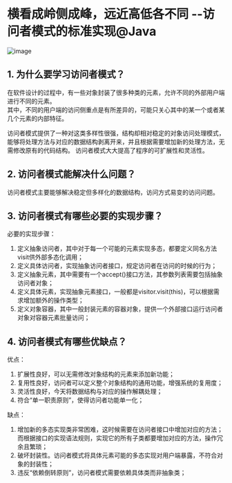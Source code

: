# 横看成岭侧成峰，远近高低各不同 --访问者模式的标准实现@Java     
![image](https://user-images.githubusercontent.com/64548919/131656789-f3cbdb96-e044-4b9e-a4c9-b7e23f7285ec.png)

## 1. 为什么要学习访问者模式？
在软件设计的过程中，有一些对象封装了很多种类的元素，允许不同的外部用户端进行不同的元素。        
其中，不同的用户端的访问侧重点是有所差异的，可能只关心其中的某一个或者某几个元素的内部特征。         

访问者模式提供了一种对这类多样性很强，结构却相对稳定的对象访问处理模式，       
能够将处理方法与对应的数据结构剥离开来，并且根据需要增加新的处理方法，无需修改原有的代码结构。
访问者模式大大提高了程序的可扩展性和灵活性。       

## 2. 访问者模式能解决什么问题？
访问者模式主要能够解决稳定但多样化的数据结构，访问方式易变的访问问题。       

## 3. 访问者模式有哪些必要的实现步骤？
必要的实现步骤：        
1. 定义抽象访问者，其中对于每一个可能的元素实现多态，都要定义同名方法visit供外部多态化调用；        
2. 定义具体访问者，实现抽象访问者接口，规定访问者在访问的时候的行为；       
3. 定义抽象元素，其中需要有一个accept()接口方法，其参数列表需要包括抽象访问者对象；         
4. 定义具体元素，实现抽象元素接口，一般都是visitor.visit(this)，可以根据需求增加额外的操作类型；       
5. 定义对象容器，其中一般封装元素的容器对象，提供一个外部接口运行访问者对象对容器元素批量访问；       

## 4. 访问者模式有哪些优缺点？
优点：       
1. 扩展性良好，可以无需修改对象结构的元素来添加新功能；      
2. 复用性良好，访问者可以定义整个对象结构的通用功能，增强系统的复用度；      
3. 灵活性良好，今天将数据结构与对应的操作解耦处理；      
4. 符合“单一职责原则”，使得访问者功能单一化；        

缺点：        
1. 增加新的多态实现类非常困难，这时候需要在访问者接口中增加对应的方法；       
而根据接口的实现语法规则，实现它的所有子类都要增加对应的方法，操作冗余且繁琐；        
2. 破坏封装性。访问者模式将具体元素可能的多态实现对用户端暴露，不符合对象的封装性；       
3. 违反“依赖倒转原则”，访问者模式需要依赖具体类而非抽象类；      
